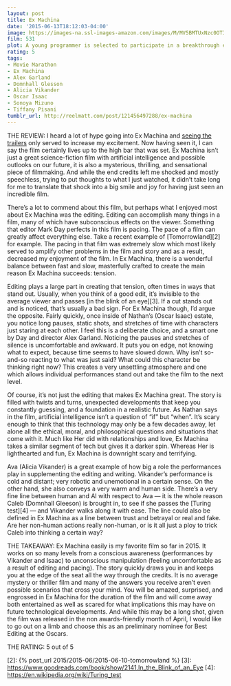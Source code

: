 ```yaml
---
layout: post
title: Ex Machina
date: '2015-06-13T18:12:03-04:00'
image: https://images-na.ssl-images-amazon.com/images/M/MV5BMTUxNzc0OTIxMV5BMl5BanBnXkFtZTgwNDI3NzU2NDE@._V1_UX182_CR0,0,182,268_AL_.jpg
film: 531
plot: A young programmer is selected to participate in a breakthrough experiment in artificial intelligence by evaluating the human qualities of a breathtaking female A.I.
rating: 5
tags:
- Movie Marathon
- Ex Machina
- Alex Garland
- Domnhall Glesson
- Alicia Vikander
- Oscar Isaac
- Sonoya Mizuno
- Tiffany Pisani
tumblr_url: http://reelmatt.com/post/121456497288/ex-machina
---
```


THE REVIEW: I heard a lot of hype going into Ex Machina and [seeing the trailers][1] only served to increase my excitement. Now having seen it, I can say the film certainly lives up to the high bar that was set. Ex Machina isn’t just a great science-fiction film with artificial intelligence and possible outlooks on our future, it is also a mysterious, thrilling, and sensational piece of filmmaking. And while the end credits left me shocked and mostly speechless, trying to put thoughts to what I just watched, it didn’t take long for me to translate that shock into a big smile and joy for having just seen an incredible film.

There’s a lot to commend about this film, but perhaps what I enjoyed most about Ex Machina was the editing. Editing can accomplish many things in a film, many of which have subconscious effects on the viewer. Something that editor Mark Day perfects in this film is pacing. The pace of a film can greatly affect everything else. Take a recent example of [Tomorrowland][2] for example. The pacing in that film was extremely slow which most likely served to amplify other problems in the film and story and as a result, decreased my enjoyment of the film. In Ex Machina, there is a wonderful balance between fast and slow, masterfully crafted to create the main reason Ex Machina succeeds: tension.

Editing plays a large part in creating that tension, often times in ways that stand out. Usually, when you think of a good edit, it’s invisible to the average viewer and passes [in the blink of an eye][3]. If a cut stands out and is noticed, that’s usually a bad sign. For Ex Machina though, I’d argue the opposite. Fairly quickly, once inside of Nathan’s (Oscar Isaac) estate, you notice long pauses, static shots, and stretches of time with characters just staring at each other. I feel this is a deliberate choice, and a smart one by Day and director Alex Garland. Noticing the pauses and stretches of silence is uncomfortable and awkward. It puts you on edge, not knowing what to expect, because time seems to have slowed down. Why isn’t so-and-so reacting to what was just said? What could this character be thinking right now? This creates a very unsettling atmosphere and one which allows individual performances stand out and take the film to the next level.

Of course, it’s not just the editing that makes Ex Machina great. The story is filled with twists and turns, unexpected developments that keep you constantly guessing, and a foundation in a realistic future. As Nathan says in the film, artificial intelligence isn’t a question of “if” but “when”. It’s scary enough to think that this technology may only be a few decades away, let alone all the ethical, moral, and philosophical questions and situations that come with it. Much like Her did with relationships and love, Ex Machina takes a similar segment of tech but gives it a darker spin. Whereas Her is lighthearted and fun, Ex Machina is downright scary and terrifying.

Ava (Alicia Vikander) is a great example of how big a role the performances play in supplementing the editing and writing. Vikander’s performance is cold and distant; very robotic and unemotional in a certain sense. On the other hand, she also conveys a very warm and human side. There’s a very fine line between human and AI with respect to Ava — it is the whole reason Caleb (Domnhall Gleeson) is brought in, to see if she passes the [Turing test][4] — and Vikander walks along it with ease. The line could also be defined in Ex Machina as a line between trust and betrayal or real and fake. Are her non-human actions really non-human, or is it all just a ploy to trick Caleb into thinking a certain way?

THE TAKEAWAY: Ex Machina easily is my favorite film so far in 2015. It works on so many levels from a conscious awareness (performances by Vikander and Isaac) to unconscious manipulation (feeling uncomfortable as a result of editing and pacing). The story quickly draws you in and keeps you at the edge of the seat all the way through the credits. It is no average mystery or thriller film and many of the answers you receive aren’t even possible scenarios that cross your mind. You will be amazed, surprised, and engrossed in Ex Machina for the duration of the film and will come away both entertained as well as scared for what implications this may have on future technological developments. And while this may be a long shot, given the film was released in the non awards-friendly month of April, I would like to go out on a limb and choose this as an preliminary nominee for Best Editing at the Oscars.

THE RATING: 5 out of 5

[1]: https://www.youtube.com/watch?v=bggUmgeMCdc
[2]: {% post_url 2015/2015-06/2015-06-10-tomorrowland %}
[3]: https://www.goodreads.com/book/show/2141.In_the_Blink_of_an_Eye
[4]: https://en.wikipedia.org/wiki/Turing_test